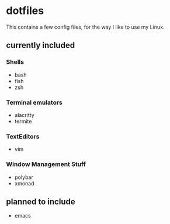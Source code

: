# dotfiles
This contains a few config files, for the way I like to use my Linux.

## currently included
### Shells
- bash
- fish
- zsh
### Terminal emulators
- alacritty
- termite
### TextEditors
- vim
### Window Management Stuff
- polybar
- xmonad
## planned to include
- emacs
